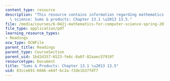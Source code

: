 ```yaml
---
content_type: resource
description: "This resource contains information regarding mathematics for computer\
  \ science: Sums & products: Chapter 13.1 \u2013 13.5."
file: /media/courses/6-042j-mathematics-for-computer-science-spring-2015/83cce691604be64fbc2a72de1b37fdf7_MIT6_042JS15_Session23.pdf
file_type: application/pdf
learning_resource_types:
- Readings
ocw_type: OCWFile
parent_title: Readings
parent_type: CourseSection
parent_uid: 1bd2d357-6523-fe6c-8a8f-82aaec579197
resourcetype: Document
title: "Sums & Products: Chapter 13.1 \u2013 13.5"
uid: 83cce691-604b-e64f-bc2a-72de1b37fdf7
---
```


